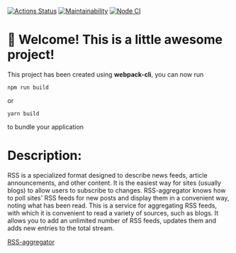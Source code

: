 [![Actions Status](https://github.com/nick-stepanyan/frontend-project-11/workflows/hexlet-check/badge.svg)](https://github.com/nick-stepanyan/frontend-project-11/actions)
[![Maintainability](https://api.codeclimate.com/v1/badges/2e7cb94c9f17bf250105/maintainability)](https://codeclimate.com/github/nick-stepanyan/frontend-project-11/maintainability)
[![Node CI](https://github.com/nick-stepanyan/frontend-project-11/actions/workflows/nodejs.yml/badge.svg)](https://github.com/nick-stepanyan/frontend-project-11/actions/workflows/nodejs.yml)
# 🚀 Welcome! This is a little awesome project!

This project has been created using **webpack-cli**, you can now run

```
npm run build
```

or

```
yarn build
```

to bundle your application

# Description:

RSS is a specialized format designed to describe news feeds, article announcements, and other content. It is the easiest way for sites (usually blogs) to allow users to subscribe to changes. 
RSS-aggregator knows how to poll sites' RSS feeds for new posts and display them in a convenient way, noting what has been read.
This is a service for aggregating RSS feeds, with which it is convenient to read a variety of sources, such as blogs. It allows you to add an unlimited number of RSS feeds, updates them and adds new entries to the total stream.

[RSS-aggregator](https://frontend-project-11-eight-zeta.vercel.app/)
